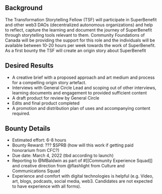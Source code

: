 ## Background
The Transformation Storytelling Fellow (TSF) will participate in SuperBenefit and other web3 DAOs (decentralized autonomous organizations) and help to reflect, capture the learning and document the journey of SuperBenefit through storytelling tools relevant to them. Community Foundations of Canada will be providing the support for this role and the individuals will be available between 10-20 hours per week towards the work of SuperBenefit.
As a first bounty the TSF will create an origin story about SuperBenefit
## Desired Results
- A creative brief with a proposed approach and art medium and process for a compelling origin story artefact. 
- Interviews with General Circle Lead and scoping out of other interviews, learning documents and engagement to provided sufficient content
- A draft product for review by General Circle 
- Edits and final product completed
- A promotion and distribution plan of uses and accompanying content required.

## Bounty Details
- Estimated effort: 6-8 hours
- Bounty Reward: ??? $SPRB (how will this work if getting paid honorarium from CFC?)
- Due date: March 4, 2022 (tbd according to launch)
- Reporting to @MBaldwin as part of #[[Community Experience Squad]] and creative direction from @flashlight from Culture and Communications Squad 
- Experience and comfort with digital technologies is helpful (e.g. Video, art, blogs, podcasts, social media, web3. Candidates are not expected to have experience with all forms). 
